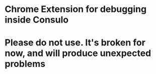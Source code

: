 # Chrome Extension for debugging inside Consulo

# Please do not use. It's broken for now, and will produce unexpected problems

